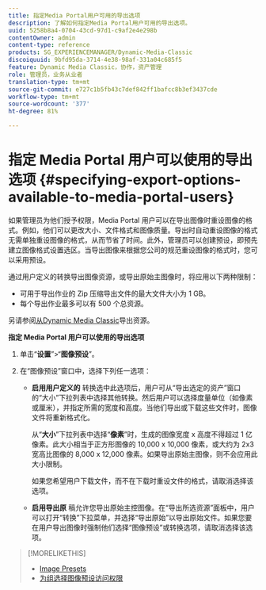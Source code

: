 ```yaml
---
title: 指定Media Portal用户可用的导出选项
description: 了解如何指定Media Portal用户可用的导出选项。
uuid: 5258b8a4-0704-43cd-97d1-c9af2e4e298b
contentOwner: admin
content-type: reference
products: SG_EXPERIENCEMANAGER/Dynamic-Media-Classic
discoiquuid: 9bfd95da-3714-4e38-98af-331a04c685f5
feature: Dynamic Media Classic，协作，资产管理
role: 管理员，业务从业者
translation-type: tm+mt
source-git-commit: e727c1b5fb43c7def842ff1bafcc8b3ef3437cde
workflow-type: tm+mt
source-wordcount: '377'
ht-degree: 81%

---
```



# 指定 Media Portal 用户可以使用的导出选项 {#specifying-export-options-available-to-media-portal-users}

如果管理员为他们授予权限，Media Portal 用户可以在导出图像时重设图像的格式。例如，他们可以更改大小、文件格式和图像质量。导出时自动重设图像的格式无需单独重设图像的格式，从而节省了时间。此外，管理员可以创建预设，即预先建立图像格式设置选区。当导出图像来根据您公司的规范重设图像的格式时，您可以采用预设。

通过用户定义的转换导出图像资源，或导出原始主图像时，将应用以下两种限制：

* 可用于导出作业的 Zip 压缩导出文件的最大文件大小为 1 GB。
* 每个导出作业最多可以有 500 个总资源。

另请参阅[从Dynamic Media Classic](exporting-assets-from-dmc.md#exporting-assets-from_dmc)导出资源。

**指定 Media Portal 用户可以使用的导出选项**

1. 单击“**设置**”>“**图像预设**”。
1. 在“图像预设”窗口中，选择下列任一选项：

   * **启用用户定义的**
转换选中此选项后，用户可从“导出选定的资产”窗口的“大小”下拉列表中选择其他转换。然后用户可以选择度量单位（如像素或厘米），并指定所需的宽度和高度。当他们导出或下载这些文件时，图像文件将重新格式化。

      从“**大小**”下拉列表中选择“**像素**”时，生成的图像宽度 x 高度不得超过 1 亿像素。此大小相当于正方形图像的 10,000 x 10,000 像素，或大约为 2x3 宽高比图像的 8,000 x 12,000 像素。如果导出原始主图像，则不会应用此大小限制。

      如果您希望用户下载文件，而不在下载时重设文件的格式，请取消选择该选项。

   * **启用导出原**
稿允许您导出原始主控图像。在“导出所选资源”面板中，用户可以打开“转换”下拉菜单，并选择“导出原始”以导出原始文件。如果您要在用户导出图像时强制他们选择“图像预设”或转换选项，请取消选择该选项。

>[!MORELIKETHIS]
>
>* [Image Presets](application-setup.md#image_presets)
>* [为组选择图像预设访问权限](creating-media-portal-groups.md#choosing_image_preset_access_permissions_for_a_group)

